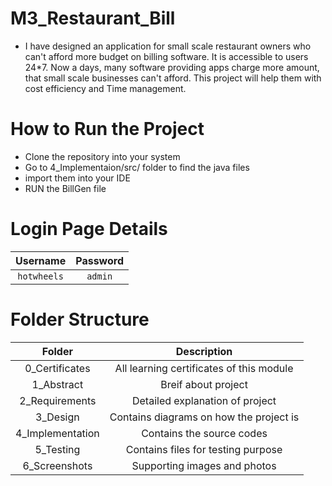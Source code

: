 # M3_Restaurant_Bill

* I have designed an application for small scale restaurant owners who can't afford more budget on billing software. It is accessible to users 24*7. Now a days, many software providing apps charge more amount, that small scale businesses can't afford. This project will help them with cost efficiency and Time management.

# How to Run the Project
* Clone the repository into your system
* Go to 4_Implementaion/src/ folder to find the java files
* import them into your IDE
* RUN the BillGen file

# Login Page Details
|Username|Password|
|:--:|:--:|
|`hotwheels`| `admin`| 

# Folder Structure
|Folder|Description|
|:--:|:--:|
|0_Certificates| All learning certificates of this module|
|1_Abstract| Breif about project|
|2_Requirements| Detailed explanation of project|
|3_Design| Contains diagrams on how the project is|
|4_Implementation| Contains the source codes|
|5_Testing| Contains files for testing purpose|
|6_Screenshots| Supporting images and photos|

